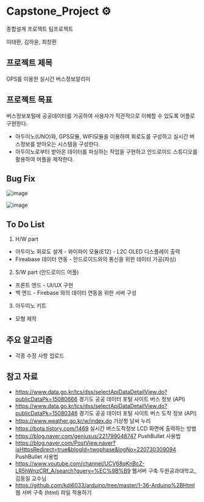 # Capstone_Project ⚙️

종합설계 프로젝트 팀프로젝트 <br>

이태환, 김하윤, 최창환

## 프로젝트 제목

GPS를 이용한 실시간 버스정보알리미

## 프로젝트 목표

버스정보포털에 공공데이터를 가공하여 사용자가 직관적으로 이해할 수 있도록 어플로 구현한다.<br>

- 아두이노(UNO)와, GPS모듈, WIFI모듈을 이용하여 회로도를 구성하고 실시간 버스정보를 받아오는 시스템을 구성한다.
- 아두이노로부터 받아온 데이터를 파싱하는 작업을 구현하고 안드로이드 스튜디오를 활용하여 어플을 제작한다.

## Bug Fix

![image](https://user-images.githubusercontent.com/57865037/162119464-6960a118-9d9f-44d1-a2de-dfe907ebc898.jpeg)

![image](https://user-images.githubusercontent.com/57865037/161235223-a093dce8-329d-48a0-b65a-85eba0b60121.jpg)

## To Do List

1. H/W part

- 아두이노 회로도 설계 - 와이파이 모듈(E12) - L2C OLED 디스플레이 출력
- Fireabase 데이터 연동 - 안드로이드와의 통신을 위한 데이터 가공(파싱)

2. S/W part (안드로이드 어플)

- 프론트 엔드 - UI/UX 구현
- 백 엔드 - Firebase 와의 데이터 연동을 위한 서버 구성

3. 아두이노 키트

- 모형 제작

## 주요 알고리즘

- 각종 수정 사항 업로드

## 참고 자료

- https://www.data.go.kr/tcs/dss/selectApiDataDetailView.do?publicDataPk=15080666 경기도 공공 데이터 포털 사이트 버스 정보 (API)
- https://www.data.go.kr/tcs/dss/selectApiDataDetailView.do?publicDataPk=15080346 경기도 공공 데이터 포털 사이트 버스 도착 정보 (API)
- https://www.weather.go.kr/w/index.do 기상청 날씨 누리
- https://bota.tistory.com/1469 실시간 버스도착정보 LCD 화면에 출력하는 방법
- https://blog.naver.com/geniusus/221799048747 PushBullet 사용법
- https://blog.naver.com/PostView.naver?isHttpsRedirect=true&blogId=twophase&logNo=220730309094 PushBullet 사용법
- https://www.youtube.com/channel/UCV68qKnBcZ-LR5hWnzCRf_A/search?query=%EC%9B%B9 웹서버 구축 두원공과대학교_김동일 교수님
- https://github.com/kdi6033/arduino/tree/master/1-36-Arduino%2BHtml 웹 서버 구축 (html) 파일 적용하기
